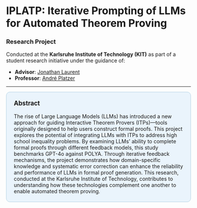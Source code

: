 # IPLATP: Iterative Prompting of LLMs for Automated Theorem Proving

### Research Project  
Conducted at the **Karlsruhe Institute of Technology (KIT)** as part of a student research initiative under the guidance of:  
- **Advisor**: [Jonathan Laurent](https://www.cs.cmu.edu/~jlaurent/)  
- **Professor**: [André Platzer](https://symbolaris.com/index.html)  

---

<div style="background-color:#eaf4fc; padding:20px; border-radius:10px; border:1px solid #b0d1e3;">
<b style="font-size:1.2em;">Abstract</b><br><br>
The rise of Large Language Models (LLMs) has introduced a new approach for guiding Interactive Theorem Provers (ITPs)—tools originally designed to help users construct formal proofs. This project explores the potential of integrating LLMs with ITPs to address high school inequality problems. By examining LLMs’ ability to complete formal proofs through different feedback models, this study benchmarks GPT-4o against POLYA. Through iterative feedback mechanisms, the project demonstrates how domain-specific knowledge and systematic error correction can enhance the reliability and performance of LLMs in formal proof generation. This research, conducted at the Karlsruhe Institute of Technology, contributes to understanding how these technologies complement one another to enable automated theorem proving.</div>
